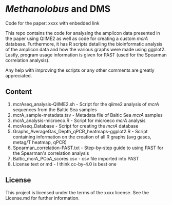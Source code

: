 # _Methanolobus_ and DMS
Code for the paper:
xxxx with enbedded link

This repo contains the code for analysing the amplicon data presented in the paper using QIIME2 as well as code for creating a custom _mcrA_ database. Furthermore, it has R scripts detailing the bioinformatic analysis of the amplicon data and how the various graphs were made using ggplot2. Lastly, program usage information is given for PAST (used for the Spearman correlation analysis).

Any help with improving the scripts or any other comments are greatly appreciated.  


## Content
1) mcrAseq_analysis-QIIME2.sh - Script for the qiime2 analysis of _mcrA_ sequences from the Baltic Sea samples
2) mcrA_sample-metadata.tsv - Metadata file of Baltic Sea _mcrA_ samples
3) mcrA_analysis-microeco.R - Script for microeco _mcrA_ analysis 
4) mcrAseq_Database - Script for creating the _mcrA_ database
5) Graphs_AverageGas_Depth_qPCR_heatmaps-ggplot2.R - Script containing information on the creation of all R graphs (avg gases, metag/T heatmap, qPCR)
7) Spearman_correlation-PAST.txt - Step-by-step guide to using PAST for the Spearman's correlation analysis 
8) Baltic_mcrA_PCoA_scores.csv - csv file imported into PAST  
9) License text or md - I think cc-by-4.0 is best one

## License
This project is licensed under the terms of the xxxx license. See the License.md for further information.

